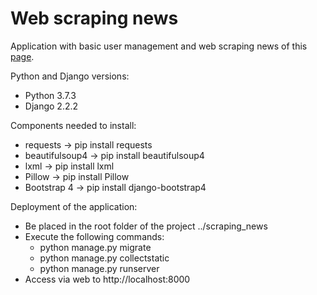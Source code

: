 # Web scraping news
Application with basic user management and web scraping news of this <a href="https://elpais.com/">page<a>.

Python and Django versions:
  - Python 3.7.3
  - Django 2.2.2

Components needed to install:
  - requests -> pip install requests
  - beautifulsoup4 -> pip install beautifulsoup4
  - lxml -> pip install lxml
  - Pillow -> pip install Pillow
  - Bootstrap 4 -> pip install django-bootstrap4

Deployment of the application:
  - Be placed in the root folder of the project ../scraping_news
  - Execute the following commands:
    - python manage.py migrate
    - python manage.py collectstatic
    - python manage.py runserver
  - Access via web to http://localhost:8000
